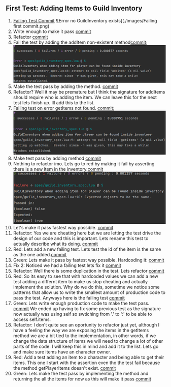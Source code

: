 ## First Test: Adding Items to Guild Inventory
1. [Failing Test Commit](https://github.com/donedgardo/GuildInventoryWowAddon/commit/306d232b74a1f185e166fe311848ec55751d0b1e)
![Error no GuildInventory exists](./images/Failing first commit.png)
2. Write enough to make it pass [commit](https://github.com/donedgardo/GuildInventoryWowAddon/commit/3dec175f4b0aa04ccca6cf5bebf6ed0ccac9de68)
3. Refactor [commit](https://github.com/donedgardo/GuildInventoryWowAddon/commit/e7ce1783dc2ba40959a24d234013ea66378eead9)
4. Fail the test by adding the addItem non-existent method[commit](https://github.com/donedgardo/GuildInventoryWowAddon/commit/f0cd4e5b5d4f6da1c2a8091da9f9ec1b155ad960);
![Error no method addItem](./images/Failing%20second.png)
5. Make the test pass by adding the method. [commit](https://github.com/donedgardo/GuildInventoryWowAddon/commit/c12268fd841cf7db1bdd7b725cee97e802c132b9)
6. Refactor? Well it may be premature but I think the signature for addItems should require who is adding the item. 
We can leave this for the next test lets finish up. Ill add this to the list.
7. Failing test on error getItems not found. [commit](https://github.com/donedgardo/GuildInventoryWowAddon/commit/8c1d6104a0829faa82b75091d58361d1a25f532e);
![Error no method getItems](./images/Failing%20third.png)
8. Make test pass by adding method [commit](70d165ccbb95e39b5d53531f37d55519559cda99)
9. Nothing to refactor imo. Lets go to red by making it fail by asserting there is a new item in the inventory.[commit](95b2b8b731f3ca8dd9111e7c76b6fecf272b37f1)
![Assertion Fail, 0 == 1](./images/Failing%20fourth.png)
10. Let's make it pass fastest way possible. [commit](f520e4877b377824160cd84f632e7cf0df10b702)
11. Refactor: Yes we are cheating here but we are letting the test drive the design of  our code and this is important.
Lets rename this test to actually describe what its doing. [commit](218c0e560162bfc6609119e17afe37aa7f1ca1cc)
12. Red: Lets add a new failing test. Lets test the id of the item is the same as the one added.[commit](e4a6f2ece0f82e393fce4dff446d2fc42a1c33f3)
13. Green: Lets make it pass by fastest way possible. Hardcoding it: [commit](b62c143a750053a2d0b5d93263748afd8bde58be)
14. Fix 2: Noticed we had a failing test lets fix it [commit](d013707cca18d443663805d146c1ef01b2c8a9db)
15. Refactor: Well there is some duplication in the test. Lets refactor [commit](0a5ec4d937445a8c8fca10c4d4cd9d72c74cb9f0)
16. Red: So its easy to see that with hardcoded values we can add a new test adding a differnt item to make us stop
cheating and actually implement the solution. Why do we do this, sometime we notice some patterns that allow us to write
the smallest amount of production code to pass the test. Anyways here is the failing test [commit](e45e2aa863652e0c1b74afc56947e0ea02b472dd)
17. Green: Lets write enough production code to make the test pass. [commit](f04729583b0d6a059dd7c5a0e3d4ab4cba928be4)
We ended up having to fix some previous test as the signature now actually was using self so swtiching from '.' to ':'
to be able to access self.items.
18. Refactor: I don't quite see an oportunity to refactor just yet, although I have a feeling the way we are exposing the
items in the getItems method we are a bit tied to the implementation, in other words, if we change the data structure of 
items we will need to change a lot of other parts of the code. I will keep this in mind and add it to the list. Lets go 
and make sure items have an character owner.
19. Red: Add a test adding an item to a character and being able to get their items. This one I start with the assertion
even tho the test fail because the method getPlayerItems doesn't exist. [commit](bf1d01f93cfdf89058eea52734d3a1de78a138f4)
20. Green: Lets make the test pass by implementing the method and returning the all the items for now as this will make 
it pass [commit]()


